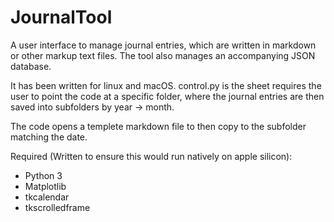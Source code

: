 # JournalTool
A user interface to manage journal entries, which are written in markdown or other markup text files. The tool also manages an accompanying JSON database.

It has been written for linux and macOS.
control.py is the sheet requires the user to point the code at a specific folder, where the journal entries are then saved into subfolders by year -> month.

The code opens a templete markdown file to then copy to the subfolder matching the date.

Required (Written to ensure this would run natively on apple silicon):
* Python 3
* Matplotlib
* tkcalendar
* tkscrolledframe

